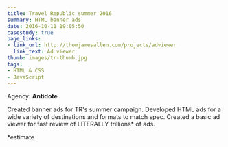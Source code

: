 ```yaml
---
title: Travel Republic summer 2016
summary: HTML banner ads
date: 2016-10-11 19:05:50
casestudy: true
page_links: 
- link_url: http://thomjamesallen.com/projects/adviewer
  link_text: Ad viewer
thumb: images/tr-thumb.jpg
tags:
- HTML & CSS
- JavaScript
---
```


Agency: __Antidote__

Created banner ads for TR's summer campaign. Developed HTML ads for a wide variety of destinations and formats to match spec. Created a basic ad viewer for fast review of LITERALLY trillions* of ads.

*estimate